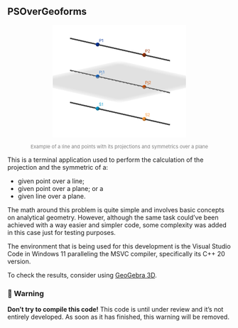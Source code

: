 ## PSOverGeoforms
<div align="center">
  <img src="img/example.png" alt="Alt text" width="300px">
  <p style="font-size:11px;color:gray;">Example of a line and points with its projections and symmetrics over a plane</p>
</div>

This is a terminal application used to perform the calculation of the projection and the symmetric of a:

- given point over a line;
- given point over a plane; or a 
- given line over a plane.

The math around this problem is quite simple and involves basic concepts on analytical geometry. However, although the same task could’ve been achieved with a way easier and simpler code, some complexity was added in this case just for testing purposes.

The environment that is being used for this development is the Visual Studio Code in Windows 11 paralleling the MSVC compiler, specifically its C++ 20 version.

To check the results, consider using [GeoGebra 3D](https://www.geogebra.org/3d).

### 🚫 Warning
**Don’t try to compile this code!**
This code is until under review and it’s not entirely developed. As soon as it has finished, this warning will be removed.
